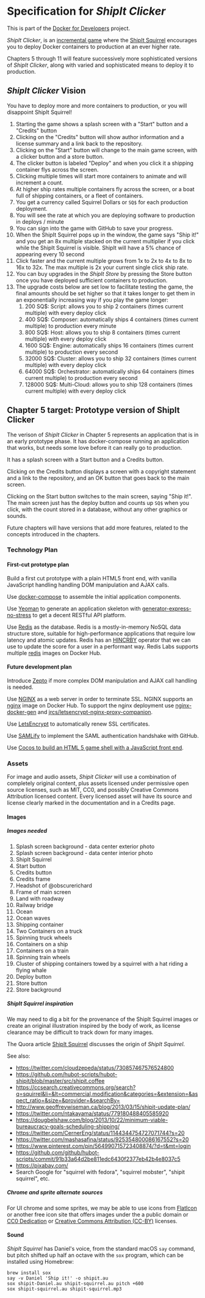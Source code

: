# Specification for _ShipIt Clicker_

This is part of the [Docker for Developers](https://github.com/PacktPublishing/Docker-for-Developers) project.

_ShipIt Clicker_, is an [incremental game](https://en.wikipedia.org/wiki/Incremental_game) where the [ShipIt Squirrel](https://www.quora.com/On-GitHub-what-is-the-significance-of-the-Ship-It-squirrel) encourages you to deploy Docker containers to production at an ever higher rate. 

Chapters 5 through 11 will feature successively more sophisticated versions of _ShipIt Clicker_, along with varied and sophisticated means to deploy it to production.

## _ShipIt Clicker_ Vision

You have to deploy more and more containers to production, or you will disappoint ShipIt Squirrel!

1. Starting the game shows a splash screen with a "Start" button and a "Credits" button
1. Clicking on the "Credits" button will show author information and a license summary and a link back to the repository.
1. Clicking on the "Start" button will change to the main game screen, with a clicker button and a store button.
1. The clicker button is labeled "Deploy" and when you click it a shipping container flys across the screen. 
1. Clicking multiple times will start more containers to animate and will increment a count. 
1. At higher ship rates multiple containers fly across the screen, or a boat full of shipping containers, or a fleet of containers.
1. You get a currency called Squirrel Dollars or `SQ$` for each production deployment. 
1. You will see the rate at which you are deploying software to production in deploys / minute
1. You can sign into the game with GitHub to save your progress.
1. When the ShipIt Squirrel pops up in the window, the game says "Ship it!" and you get an 8x multiple stacked on the current multiplier if you click while the ShipIt Squirrel is visible. ShipIt will have a 5% chance of appearing every 10 second
1. Click faster and the current multiple grows from 1x to 2x to 4x to 8x to 16x to 32x. The max multiple is 2x your current single click ship rate.
1. You can buy upgrades in the _ShipIt Store_ by pressing the Store button  once you have deployed sufficient containers to production. 
1. The upgrade costs below are set low to facilitate testing the game, the final amounts should be set higher so that it takes longer to get them in an exponentially increasing way if you play the game longer: 
   1. 200 SQ$: Script: allows you to ship 2 containers (times current multiple) with every deploy click
   1. 400 SQ$: Composer: automatically ships 4 containers (times current multiple) to production every minute
   1. 800 SQ$: Host: allows you to ship 8 containers (times current multiple) with every deploy click
   1. 1600 SQ$: Engine: automatically ships 16 containers (times current multiple) to production every second
   1. 32000 SQ$: Cluster: allows you to ship 32 containers (times current multiple) with every deploy click
   1. 64000 SQ$: Orchestrator: automatically ships 64 containers (times current multiple) to production every second
   1. 128000 SQ$: Multi-Cloud: allows you to ship 128 containers (times current multiple) with every deploy click


## Chapter 5 target: Prototype version of ShipIt Clicker

The verison of _ShipIt Clicker_ in Chapter 5 represents an application that is in an early prototype phase. It has docker-compose running an application that works, but needs some love before it can really go to production.

It has a splash screen with a Start button and a Credits button. 

Clicking on the Credits button displays a screen with a copyright statement and a link to the repository, and an OK button that goes back to the main screen.

Clicking on the Start button switches to the main screen, saying "Ship it!". The main screen just has the deploy button and counts up `SQ$` when you click, with the count stored in a database, without any other graphics or sounds. 

Future chapters will have versions that add more features, related to the concepts introduced in the chapters.

### Technology Plan

#### First-cut prototype plan
Build a first cut prototype with a plain HTML5 front end, with vanilla JavaScript handling handling DOM manipulation and AJAX calls.

Use [docker-compose](https://docs.docker.com/compose/) to assemble the initial application components.

Use [Yeoman](https://yeoman.io/) to generate an application skeleton with [generator-express-no-stress](https://github.com/cdimascio/generator-express-no-stress) to get a decent RESTful API platform.

Use [Redis](https://redis.io/) as the database. Redis is a mostly-in-memory NoSQL data structure store, suitable for high-performance applications that require low latency and atomic updates. Redis has an [HINCRBY](https://redis.io/commands/hincrby) operator that we can use to update the score for a user in a performant way. Redis Labs supports multiple [redis](https://hub.docker.com/_/redis/) images on Docker Hub.

#### Future development plan

Introduce [Zepto](https://zeptojs.com/) if more complex DOM manipulation and AJAX call handling is needed.

Use [NGINX](https://www.nginx.com/) as a web server in order to terminate SSL. NGINX supports an [nginx](https://hub.docker.com/_/nginx/) image on Docker Hub. To support the nginx deployment use [nginx-docker-gen](https://github.com/jwilder/docker-gen) and [jrcs/letsencrypt-nginx-proxy-companion](https://github.com/JrCs/docker-letsencrypt-nginx-proxy-companion).

Use [LetsEncrypt](https://letsencrypt.org/) to automatically renew SSL certificates.

Use [SAMLify](https://github.com/tngan/samlify) to implement the SAML authentication handshake with GitHub.

Use [Cocos to build an HTML 5 game shell with a JavaScript front end](https://www.cocos.com/en/creator).


### Assets

For image and audio assets, _Shipit Clicker_ will use a combination of completely original content, plus assets licensed under permissive open source licenses, such as MIT, CC0, and possibly Creative Commons Attribution licensed content. Every licensed asset will have its source and license clearly marked in the documentation and in a Credits page.

#### Images

##### Images needed

1. Splash screen background - data center exterior photo
1. Splash screen background - data center interior photo
1. ShipIt Squirrel
1. Start button
1. Credits button
1. Credits frame
1. Headshot of @obscurerichard
1. Frame of main screen
1. Land with roadway
1. Railway bridge
1. Ocean
1. Ocean waves
1. Shipping container
1. Two Containers on a truck
1. Spinning truck wheels
1. Containers on a ship
1. Containers on a train
1. Spinning train wheels
1. Cluster of shipping containers towed by a squirrel with a hat riding a flying whale
1. Deploy button
1. Store button
1. Store background

##### ShipIt Squirrel inspiration
We may need to dig a bit for the provenance of the ShipIt Squirrel images or create an original illustration inspired by the body of work, as license clearance may be difficult to track down for many images. 

The Quora article [ShipIt Squirrel](https://www.quora.com/On-GitHub-what-is-the-significance-of-the-Ship-It-squirrel) discusses the origin of _ShipIt Squirrel_. 

See also: 

* https://twitter.com/cloudzepeda/status/730857467576524800
* https://github.com/hubot-scripts/hubot-shipit/blob/master/src/shipit.coffee
* https://ccsearch.creativecommons.org/search?q=squirrel&li=&lt=commercial,modification&categories=&extension=&aspect_ratio=&size=&provider=&searchBy=
* http://www.geoffreywiseman.ca/blog/2013/03/15/shipit-update-plan/
* https://twitter.com/ntakayama/status/779180488405585920
* https://dougbelshaw.com/blog/2013/10/22/minimum-viable-bureaucracy-goals-scheduling-shipping/
* https://twitter.com/CernerEng/status/1144344754727071744?s=20
* https://twitter.com/mashasafina/status/925354800086167552?s=20
* https://www.pinterest.com/pin/564990715723408874/?d=t&mt=login
* https://github.com/github/hubot-scripts/commit/91b33a64d2be811edc6430f2377eb42b4e8037c5
* https://pixabay.com/
* Search Google for "squirrel with fedora", "squirrel mobster", "shipit squirrel", etc.

##### Chrome and sprite alternate sources
For UI chrome and some sprites, we may be able to use icons from [FlatIcon](https://www.flaticon.com/) or another free icon site that offers images under the a public domain or [CC0 Dedication](https://creativecommons.org/share-your-work/public-domain/cc0/) or [Creative Commons Attribution (CC-BY)](https://creativecommons.org/use-remix/cc-licenses/#by) licenses.

#### Sound

_ShipIt Squirrel_ has Daniel's voice, from the standard macOS `say` command, but pitch shifted up half an octave with the `sox` program, which can be installed using Homebrew:

```shell
brew install sox
say -v Daniel 'Ship it!' -o shipit.au
sox shipit-Daniel.au shipit-squirrel.au pitch +600
sox shipit-squirrel.au shipit-squirrel.mp3
```

